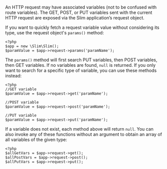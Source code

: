 An HTTP request may have associated variables (not to be confused with route variables). The GET, POST, or PUT
variables sent with the current HTTP request are exposed via the Slim application’s request object.

If you want to quickly fetch a request variable value without considering its type, use the request object's `params()`
method:

    <?php
    $app = new \Slim\Slim();
    $paramValue = $app->request->params('paramName');

The `params()` method will first search PUT variables, then POST variables, then GET variables. If no variables
are found, `null` is returned. If you only want to search for a specific type of variable, you can use these
methods instead:

    <?php
    //GET variable
    $paramValue = $app->request->get('paramName');

    //POST variable
    $paramValue = $app->request->post('paramName');

    //PUT variable
    $paramValue = $app->request->put('paramName');

If a variable does not exist, each method above will return `null`. You can also invoke any of these functions without
an argument to obtain an array of all variables of the given type:

    <?php
    $allGetVars = $app->request->get();
    $allPostVars = $app->request->post();
    $allPutVars = $app->request->put();
